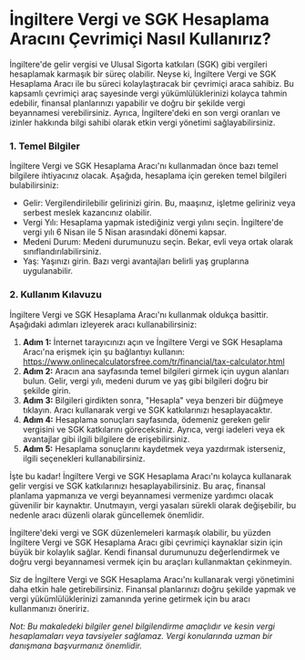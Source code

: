 İngiltere Vergi ve SGK Hesaplama Aracını Çevrimiçi Nasıl Kullanırız?
====================================================================

İngiltere'de gelir vergisi ve Ulusal Sigorta katkıları (SGK) gibi vergileri hesaplamak karmaşık bir süreç olabilir. Neyse ki, İngiltere Vergi ve SGK Hesaplama Aracı ile bu süreci kolaylaştıracak bir çevrimiçi araca sahibiz. Bu kapsamlı çevrimiçi araç sayesinde vergi yükümlülüklerinizi kolayca tahmin edebilir, finansal planlarınızı yapabilir ve doğru bir şekilde vergi beyannamesi verebilirsiniz. Ayrıca, İngiltere'deki en son vergi oranları ve izinler hakkında bilgi sahibi olarak etkin vergi yönetimi sağlayabilirsiniz.

### 1. Temel Bilgiler

İngiltere Vergi ve SGK Hesaplama Aracı'nı kullanmadan önce bazı temel bilgilere ihtiyacınız olacak. Aşağıda, hesaplama için gereken temel bilgileri bulabilirsiniz:

- Gelir: Vergilendirilebilir gelirinizi girin. Bu, maaşınız, işletme geliriniz veya serbest meslek kazancınız olabilir.
- Vergi Yılı: Hesaplama yapmak istediğiniz vergi yılını seçin. İngiltere'de vergi yılı 6 Nisan ile 5 Nisan arasındaki dönemi kapsar.
- Medeni Durum: Medeni durumunuzu seçin. Bekar, evli veya ortak olarak sınıflandırılabilirsiniz.
- Yaş: Yaşınızı girin. Bazı vergi avantajları belirli yaş gruplarına uygulanabilir.

### 2. Kullanım Kılavuzu

İngiltere Vergi ve SGK Hesaplama Aracı'nı kullanmak oldukça basittir. Aşağıdaki adımları izleyerek aracı kullanabilirsiniz:

1. **Adım 1:** İnternet tarayıcınızı açın ve İngiltere Vergi ve SGK Hesaplama Aracı'na erişmek için şu bağlantıyı kullanın: <https://www.onlinecalculatorsfree.com/tr/financial/tax-calculator.html>
2. **Adım 2:** Aracın ana sayfasında temel bilgileri girmek için uygun alanları bulun. Gelir, vergi yılı, medeni durum ve yaş gibi bilgileri doğru bir şekilde girin.
3. **Adım 3:** Bilgileri girdikten sonra, "Hesapla" veya benzeri bir düğmeye tıklayın. Aracı kullanarak vergi ve SGK katkılarınızı hesaplayacaktır.
4. **Adım 4:** Hesaplama sonuçları sayfasında, ödemeniz gereken gelir vergisini ve SGK katkılarını göreceksiniz. Ayrıca, vergi iadeleri veya ek avantajlar gibi ilgili bilgilere de erişebilirsiniz.
5. **Adım 5:** Hesaplama sonuçlarını kaydetmek veya yazdırmak isterseniz, ilgili seçenekleri kullanabilirsiniz.

İşte bu kadar! İngiltere Vergi ve SGK Hesaplama Aracı'nı kolayca kullanarak gelir vergisi ve SGK katkılarınızı hesaplayabilirsiniz. Bu araç, finansal planlama yapmanıza ve vergi beyannamesi vermenize yardımcı olacak güvenilir bir kaynaktır. Unutmayın, vergi yasaları sürekli olarak değişebilir, bu nedenle aracı düzenli olarak güncellemek önemlidir.

İngiltere'deki vergi ve SGK düzenlemeleri karmaşık olabilir, bu yüzden İngiltere Vergi ve SGK Hesaplama Aracı gibi çevrimiçi kaynaklar sizin için büyük bir kolaylık sağlar. Kendi finansal durumunuzu değerlendirmek ve doğru vergi beyannamesi vermek için bu araçları kullanmaktan çekinmeyin.

Siz de İngiltere Vergi ve SGK Hesaplama Aracı'nı kullanarak vergi yönetimini daha etkin hale getirebilirsiniz. Finansal planlarınızı doğru şekilde yapmak ve vergi yükümlülüklerinizi zamanında yerine getirmek için bu aracı kullanmanızı öneririz.

*Not: Bu makaledeki bilgiler genel bilgilendirme amaçlıdır ve kesin vergi hesaplamaları veya tavsiyeler sağlamaz. Vergi konularında uzman bir danışmana başvurmanız önemlidir.*